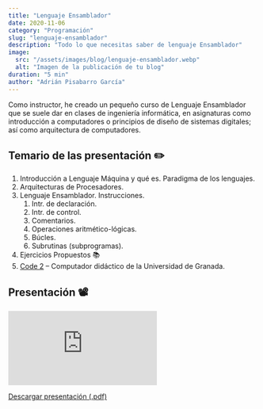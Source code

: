 ```yaml
---
title: "Lenguaje Ensamblador"
date: 2020-11-06
category: "Programación"
slug: "lenguaje-ensamblador"
description: "Todo lo que necesitas saber de lenguaje Ensamblador"
image:
  src: "/assets/images/blog/lenguaje-ensamblador.webp"
  alt: "Imagen de la publicación de tu blog"
duration: "5 min"
author: "Adrián Pisabarro García"
---
```

Como instructor, he creado un pequeño curso de Lenguaje Ensamblador que se suele dar en clases de ingeniería informática, en asignaturas como introducción a computadores o principios de diseño de sistemas digitales; así como arquitectura de computadores.

## Temario de las presentación ✏️

1. Introducción a Lenguaje Máquina y qué es. Paradigma de los lenguajes.
2. Arquitecturas de Procesadores.
3. Lenguaje Ensamblador. Instrucciones.
   1. Intr. de declaración.
   2. Intr. de control.
   3. Comentarios.
   4. Operaciones aritmético-lógicas.
   5. Búcles.
   6. Subrutinas (subprogramas).
4. Ejercicios Propuestos 📚
5. [Code 2](https://icar.ugr.es/docencia/code-2 "Página de Code 2") – Computador didáctico de la Universidad de Granada.

## Presentación 📽

<iframe src="https://docs.google.com/presentation/d/e/2PACX-1vT7swjFCSvD6lMf3FNMPiGODIpLS1DlqpoMO5Pc8m6uE9rw5wY6gqqtXxRrindpHqxxrzMT_DQtONEQ/embed?start=false&loop=false&delayms=3000" frameborder="0" allowfullscreen="true" mozallowfullscreen="true" webkitallowfullscreen="true"></iframe>

[Descargar presentación (.pdf)](https://drive.google.com/file/d/1jTLmlj0LsLVJG1abEs-xHqxNh5gnHsly/view?usp=sharing "Descargar presentación")
